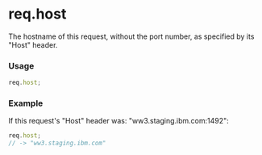 # req.host
The hostname of this request, without the port number, as specified by its "Host" header.


### Usage
```javascript
req.host;
```

### Example

If this request's "Host" header was: "ww3.staging.ibm.com:1492":

```javascript
req.host;
// -> "ww3.staging.ibm.com"
```









<docmeta name="displayName" value="req.host">

